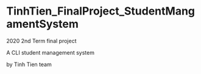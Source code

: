 # TinhTien_FinalProject_StudentMangamentSystem
2020 2nd Term final project

A CLI student management system

by Tinh Tien team
